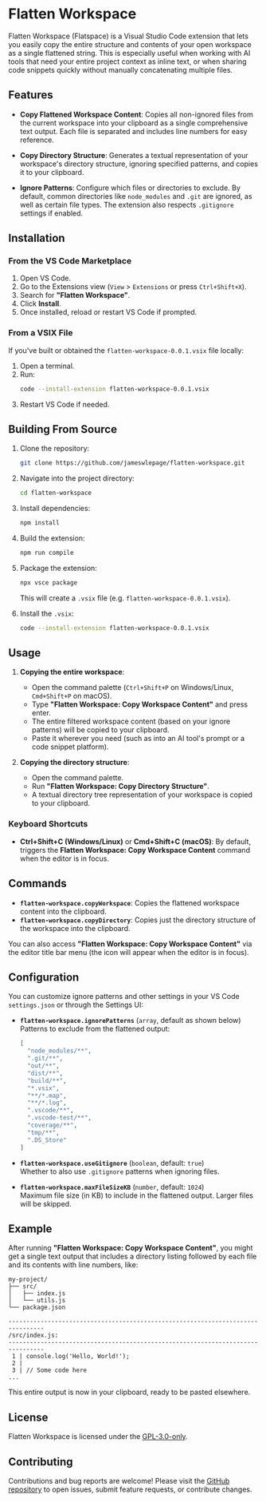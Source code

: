 # Flatten Workspace

Flatten Workspace (Flatspace) is a Visual Studio Code extension that lets you easily copy the entire structure and contents of your open workspace as a single flattened string. This is especially useful when working with AI tools that need your entire project context as inline text, or when sharing code snippets quickly without manually concatenating multiple files.

## Features

- **Copy Flattened Workspace Content**: Copies all non-ignored files from the current workspace into your clipboard as a single comprehensive text output. Each file is separated and includes line numbers for easy reference.
- **Copy Directory Structure**: Generates a textual representation of your workspace's directory structure, ignoring specified patterns, and copies it to your clipboard.

- **Ignore Patterns**: Configure which files or directories to exclude. By default, common directories like `node_modules` and `.git` are ignored, as well as certain file types. The extension also respects `.gitignore` settings if enabled.

## Installation

### From the VS Code Marketplace

1. Open VS Code.
2. Go to the Extensions view (`View` > `Extensions` or press `Ctrl+Shift+X`).
3. Search for **"Flatten Workspace"**.
4. Click **Install**.
5. Once installed, reload or restart VS Code if prompted.

### From a VSIX File

If you've built or obtained the `flatten-workspace-0.0.1.vsix` file locally:

1. Open a terminal.
2. Run:
   ```bash
   code --install-extension flatten-workspace-0.0.1.vsix
   ```
3. Restart VS Code if needed.

## Building From Source

1. Clone the repository:
   ```bash
   git clone https://github.com/jameswlepage/flatten-workspace.git
   ```
2. Navigate into the project directory:
   ```bash
   cd flatten-workspace
   ```
3. Install dependencies:
   ```bash
   npm install
   ```
4. Build the extension:
   ```bash
   npm run compile
   ```
5. Package the extension:

   ```bash
   npx vsce package
   ```

   This will create a `.vsix` file (e.g. `flatten-workspace-0.0.1.vsix`).

6. Install the `.vsix`:
   ```bash
   code --install-extension flatten-workspace-0.0.1.vsix
   ```

## Usage

1. **Copying the entire workspace**:

   - Open the command palette (`Ctrl+Shift+P` on Windows/Linux, `Cmd+Shift+P` on macOS).
   - Type **"Flatten Workspace: Copy Workspace Content"** and press enter.
   - The entire filtered workspace content (based on your ignore patterns) will be copied to your clipboard.
   - Paste it wherever you need (such as into an AI tool's prompt or a code snippet platform).

2. **Copying the directory structure**:
   - Open the command palette.
   - Run **"Flatten Workspace: Copy Directory Structure"**.
   - A textual directory tree representation of your workspace is copied to your clipboard.

### Keyboard Shortcuts

- **Ctrl+Shift+C (Windows/Linux)** or **Cmd+Shift+C (macOS)**: By default, triggers the **Flatten Workspace: Copy Workspace Content** command when the editor is in focus.

## Commands

- **`flatten-workspace.copyWorkspace`**: Copies the flattened workspace content into the clipboard.
- **`flatten-workspace.copyDirectory`**: Copies just the directory structure of the workspace into the clipboard.

You can also access **"Flatten Workspace: Copy Workspace Content"** via the editor title bar menu (the icon will appear when the editor is in focus).

## Configuration

You can customize ignore patterns and other settings in your VS Code `settings.json` or through the Settings UI:

- **`flatten-workspace.ignorePatterns`** (`array`, default as shown below)  
  Patterns to exclude from the flattened output:

  ```json
  [
    "node_modules/**",
    ".git/**",
    "out/**",
    "dist/**",
    "build/**",
    "*.vsix",
    "**/*.map",
    "**/*.log",
    ".vscode/**",
    ".vscode-test/**",
    "coverage/**",
    "tmp/**",
    ".DS_Store"
  ]
  ```

- **`flatten-workspace.useGitignore`** (`boolean`, default: `true`)  
  Whether to also use `.gitignore` patterns when ignoring files.

- **`flatten-workspace.maxFileSizeKB`** (`number`, default: `1024`)  
  Maximum file size (in KB) to include in the flattened output. Larger files will be skipped.

## Example

After running **"Flatten Workspace: Copy Workspace Content"**, you might get a single text output that includes a directory listing followed by each file and its contents with line numbers, like:

```
my-project/
├── src/
│   ├── index.js
│   └── utils.js
└── package.json

--------------------------------------------------------------------------------
/src/index.js:
--------------------------------------------------------------------------------
 1 | console.log('Hello, World!');
 2 |
 3 | // Some code here
...
```

This entire output is now in your clipboard, ready to be pasted elsewhere.

## License

Flatten Workspace is licensed under the [GPL-3.0-only](LICENSE).

## Contributing

Contributions and bug reports are welcome! Please visit the [GitHub repository](https://github.com/jameswlepage/flatten-workspace) to open issues, submit feature requests, or contribute changes.
